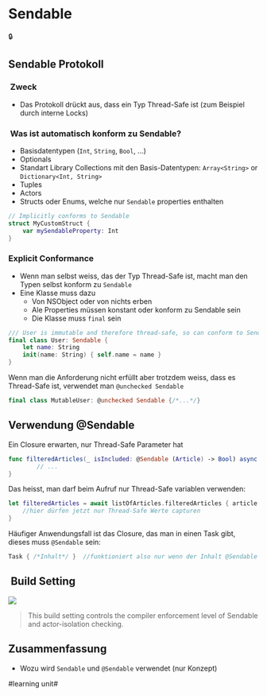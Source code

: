 # Sendable
🔒

## Sendable Protokoll

###  Zweck
- Das Protokoll drückt aus, dass ein Typ Thread-Safe ist (zum Beispiel durch interne Locks)

###  Was ist automatisch konform zu Sendable?
- Basisdatentypen (`Int`, `String`, `Bool`, …)
- Optionals
- Standart Library Collections mit den Basis-Datentypen:  `Array<String>` or `Dictionary<Int, String>`
- Tuples
- Actors
- Structs oder Enums, welche nur `Sendable` properties enthalten

```swift
// Implicitly conforms to Sendable
struct MyCustomStruct {
    var mySendableProperty: Int
}
```


### Explicit Conformance
- Wenn man selbst weiss, das der Typ Thread-Safe ist, macht man den Typen selbst konform zu `Sendable`
- Eine Klasse muss dazu
	- Von NSObject oder von nichts erben
	- Ale Properties müssen konstant oder konform zu Sendable sein
	- Die Klasse muss `final` sein

```swift
/// User is immutable and therefore thread-safe, so can conform to Sendable
final class User: Sendable {
    let name: String
    init(name: String) { self.name = name }
}
```

Wenn man die Anforderung nicht erfüllt aber trotzdem weiss, dass es Thread-Safe ist, verwendet man `@unchecked Sendable`

```swift
final class MutableUser: @unchecked Sendable {/*...*/}
```


## Verwendung @Sendable

Ein Closure erwarten, nur Thread-Safe Parameter hat

```swift
func filteredArticles(_ isIncluded: @Sendable (Article) -> Bool) async -> [Article] {
        // ...
}
```

Das heisst, man darf beim Aufruf nur Thread-Safe variablen verwenden:
```swift
let filteredArticles = await listOfArticles.filteredArticles { article in
	//hier dürfen jetzt nur Thread-Safe Werte capturen 
}
```

Häufiger Anwendungsfall ist das Closure, das man in einen Task gibt, dieses muss `@Sendable` sein:

```swift
Task { /*Inhalt*/ }  //funktioniert also nur wenn der Inhalt @Sendable ist
```

##  Build Setting

![][image-1]

> This build setting controls the compiler enforcement level of Sendable and actor-isolation checking.

## Zusammenfassung
- Wozu wird `Sendable` und `@Sendable` verwendet (nur Konzept)

[image-1]:	assets/Bildschirmfoto%202023-08-02%20um%2008.17.26.png

#learning unit#